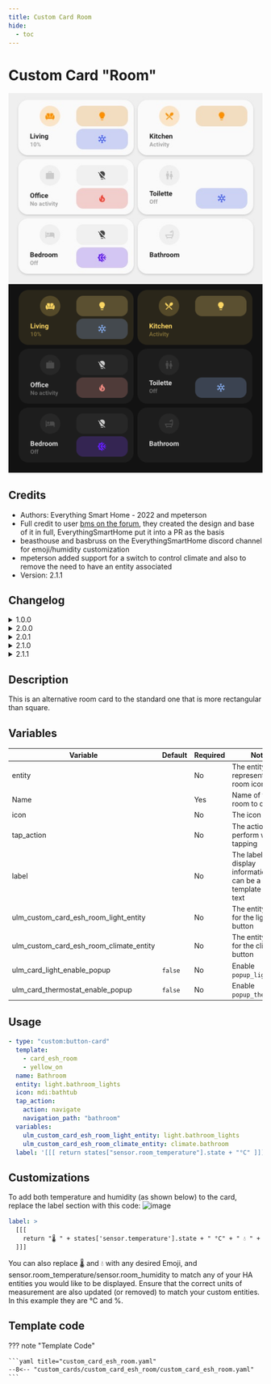 ```yaml
---
title: Custom Card Room
hide:
  - toc
---
```


<!-- markdownlint-disable MD046 -->

# Custom Card "Room"

![example-image-light](../../docs/assets/img/custom_card_esh_room_light.png)
![example-image-dark](../../docs/assets/img/custom_card_esh_room_dark.png)

## Credits

- Authors: Everything Smart Home - 2022 and mpeterson
- Full credit to user [bms on the forum](https://community.home-assistant.io/t/lovelace-ui-minimalist/322687/192), they created the design and base of it in full, EverythingSmartHome put it into a PR as the basis
- beasthouse and basbruss on the EverythingSmartHome discord channel for emoji/humidity customization
- mpeterson added support for a switch to control climate and also to remove the need to have an entity associated
- Version: 2.1.1

## Changelog

<details>
<summary>1.0.0</summary>
Initial release
</details>
<details>
<summary>2.0.0</summary>
Breaking changes!
This change introduces two variables to allow the display of the card with no buttons, one for light, one for climate or both for light and climate.
It also now allows the use of no entity at all.
</details>
<details>
<summary>2.0.1</summary>
Fixes text overflow issue over the climate button.
</details>
<details>
<summary>2.1.0</summary>
- It now uses the `ulm_actions_card` template, which allows the usage of the popups wherever custom actions are set as `popup`.
- Allow overflowing label and text to the climate button area whenever there is no climate button.
</details>
<details>
<summary>2.1.1</summary>
Add support for the new popup framework while maintaining backwards compatibility with the old one.
</details>

## Description

This is an alternative room card to the standard one that is more rectangular than square.

## Variables

| Variable                                     | Default | Required | Notes                                                                    |
| -------------------------------------------- | ------- | -------- | ------------------------------------------------------------------------ |
| entity                                       |         | No       | The entity to represent on the room icon                                 |
| Name                                         |         | Yes      | Name of the room to display                                              |
| icon                                         |         | No       | The icon to show                                                         |
| tap_action                                   |         | No       | The action to perform when tapping                                       |
| label                                        |         | No       | The label to display information, this can be a template or static text  |
| ulm_custom_card_esh_room_light_entity        |         | No       | The entity to use for the light button                                   |
| ulm_custom_card_esh_room_climate_entity      |         | No       | The entity to use for the climate button                                 |
| ulm_card_light_enable_popup                  | `false` | No       | Enable `popup_light`                                                     |
| ulm_card_thermostat_enable_popup             | `false` | No       | Enable `popup_thermostat`                                                |

## Usage

```yaml
- type: "custom:button-card"
  template:
    - card_esh_room
    - yellow_on
  name: Bathroom
  entity: light.bathroom_lights
  icon: mdi:bathtub
  tap_action:
    action: navigate
    navigation_path: "bathroom"
  variables:
    ulm_custom_card_esh_room_light_entity: light.bathroom_lights
    ulm_custom_card_esh_room_climate_entity: climate.bathroom
  label: '[[[ return states["sensor.room_temperature"].state + "°C" ]]]'
```

## Customizations

To add both temperature and humidity (as shown below) to the card, replace the label section with this code:
![image](https://user-images.githubusercontent.com/51805396/170957237-4025b2c0-2532-49e6-a908-d45c1f7a0728.png)

```yaml
label: >
  [[[
    return "🌡️ " + states['sensor.temperature'].state + " °C" + " 💧 " + states['sensor.humidity'].state + " %"
  ]]]
```

You can also replace 🌡️ and 💧 with any desired Emoji, and sensor.room_temperature/sensor.room_humidity to match any of your HA entities you would like to be displayed. Ensure that the correct units of measurement are also updated (or removed) to match your custom entities. In this example they are °C and %.

## Template code

??? note "Template Code"

    ```yaml title="custom_card_esh_room.yaml"
    --8<-- "custom_cards/custom_card_esh_room/custom_card_esh_room.yaml"
    ```
